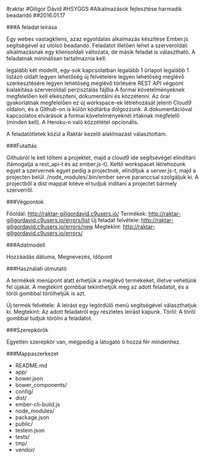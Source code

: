 #raktar
 #Giligor Dávid
 #HSYGGS
 #Alkalmazások fejlesztése harmadik beadandó
 ##2016.01.17
 
 ###A feladat leírása
 
 Egy webes vastagkliens, azaz egyoldalas alkalmazás készítése Ember.js segítségével az utolsó beadandó. Feladatot illetően lehet a szerveroldali alkalmazásnak egy kliensoldali változata, de másik feladat is választható. A feladatnak mininálisan tartalmaznia kell:
 
 legalább két modellt, egy-sok kapcsolatban
 legalább 1 űrlapot
 legalább 1 listázó oldalt
 legyen lehetőség új felvételére
 legyen lehetőség meglévő szerkesztésére
 legyen lehetőség meglévő törlésére
 REST API végpont kialakítása
 szerveroldali perzisztálás fájlba
 A formai követelményeknek megfelelően kell elkészíteni, dokumentálni és közzétenni. Az órai gyakorlatnak megfelelően ez új workspace-ek létrehozását jelenti Cloud9 oldalon, és a Github-on is külön kódtárba dolgozzunk. A dokumentációval kapcsolatos elvárások a formai követelményeknél írtaknak megfelelő (minden kell). A Heroku-n való közzététel opcionális.
 
 A feladatötletek közül a Raktár kezelő alaklmazást választottam.
 
 ###Futattás
 
 Githubról le kell tölteni a projektet, majd a cloud9 ide segítsévégel elindítani (támogatja a rest_api-t és az ember.js-t).
 Kettő workspacet létrehozunk egyet a szervernek egyet pedig a projectnek, elindítjuk a server.js-t, majd a projecten belül ./node_modules/.bin/ember serve paranccsal szolgáljuk ki.
 A projectből a dist mappát kitéve el tudjuk indítani a projectet bármely szerverről.
 
 ###Végpontok
 
 Főoldal: http://raktar-giligordavid.c9users.io/
 Termékek: http://raktar-giligordavid.c9users.io/errors/list
 Új feladat felvétele: http://raktar-giligordavid.c9users.io/errors/new
 Megtekint: http://raktar-giligordavid.c9users.io/errors/
 
 ###Adatmodell
 
 Hozzáadás dátuma, Megnevezés, Időpont
 
 ###Használati útmutató
 
 A termékek menüpont alatt érhetjük a meglévő termékeket, illetve vehetünk fel újakat. A megtekint gombbal tekinthetjük meg az adott feladatot, és a töröl gombbal törölhetjük is azt.
 
 Új termék felvétele: A leirást egy legördülő menü segítségével választhatjuk ki. 
 Megtekint: Az adott feladatról egy részletes leírást kapunk.
 Töröl: A töröl gombbal tudjuk törölni a feladatot.
 
 ###Szerepkörök
 
 Egyetlen szerepkör van, mégpedig a látogató ő hozzá fér mindenhez.
 
 ###Mappaszerkezet
 
 * README.md
 * app/
 * bower.json
 * bower_components/
 * config/
 * dist/
 * ember-cli-build.js
 * node_modules/
 * package.json
 * public/
 * testem.json
 * tests/
 * tmp/
 * vendor/
 
 
 
 
 
 
 
